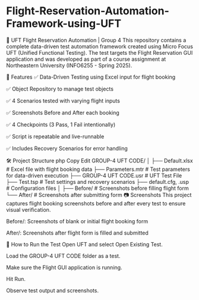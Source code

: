 # Flight-Reservation-Automation-Framework-using-UFT

🧪 UFT Flight Reservation Automation | Group 4
This repository contains a complete data-driven test automation framework created using Micro Focus UFT (Unified Functional Testing). The test targets the Flight Reservation GUI application and was developed as part of a course assignment at Northeastern University (INFO6255 - Spring 2025).

📌 Features
✅ Data-Driven Testing using Excel input for flight booking

✅ Object Repository to manage test objects

✅ 4 Scenarios tested with varying flight inputs

✅ Screenshots Before and After each booking

✅ 4 Checkpoints (3 Pass, 1 Fail intentionally)

✅ Script is repeatable and live-runnable

✅ Includes Recovery Scenarios for error handling

🛠 Project Structure
php
Copy
Edit
GROUP-4 UFT CODE/
│
├── Default.xlsx             # Excel file with flight booking data
├── Parameters.mtr           # Test parameters for data-driven execution
├── GROUP-4 UFT CODE.usr     # UFT Test File
├── Test.tsp                 # Test settings and recovery scenarios
├── default.cfg, .usp        # Configuration files
│
├── Before/                  # Screenshots before filling flight form
└── After/                   # Screenshots after submitting form
📷 Screenshots
This project captures flight booking screenshots before and after every test to ensure visual verification.

Before/: Screenshots of blank or initial flight booking form

After/: Screenshots after flight form is filled and submitted

🚀 How to Run the Test
Open UFT and select Open Existing Test.

Load the GROUP-4 UFT CODE folder as a test.

Make sure the Flight GUI application is running.

Hit Run.

Observe test output and screenshots.


